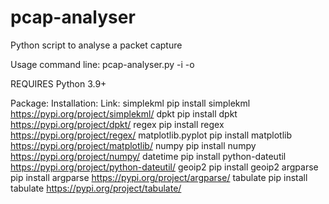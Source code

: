 # pcap-analyser
Python script to analyse a packet capture

Usage command line: pcap-analyser.py -i <path to packet capture> -o <optional name for outputted KML file>

REQUIRES Python 3.9+

Package:            	Installation:				        Link:
simplekml			        pip install simplekml			  https://pypi.org/project/simplekml/
dpkt				          pip install dpkt			      https://pypi.org/project/dpkt/
regex				          pip install regex			      https://pypi.org/project/regex/
matplotlib.pyplot	    pip install matplotlib		  https://pypi.org/project/matplotlib/
numpy				          pip install numpy			      https://pypi.org/project/numpy/
datetime			        pip install python-dateutil	https://pypi.org/project/python-dateutil/
geoip2			          pip install geoip2
argparse             	pip install argparse			  https://pypi.org/project/argparse/
tabulate             	pip install tabulate			  https://pypi.org/project/tabulate/
